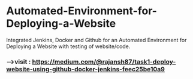 # Automated-Environment-for-Deploying-a-Website
Integrated Jenkins, Docker and Github for an  Automated Environment for Deploying a Website with testing of website/code.

### -->visit : https://medium.com/@rajansh87/task1-deploy-website-using-github-docker-jenkins-feec25be10a9
